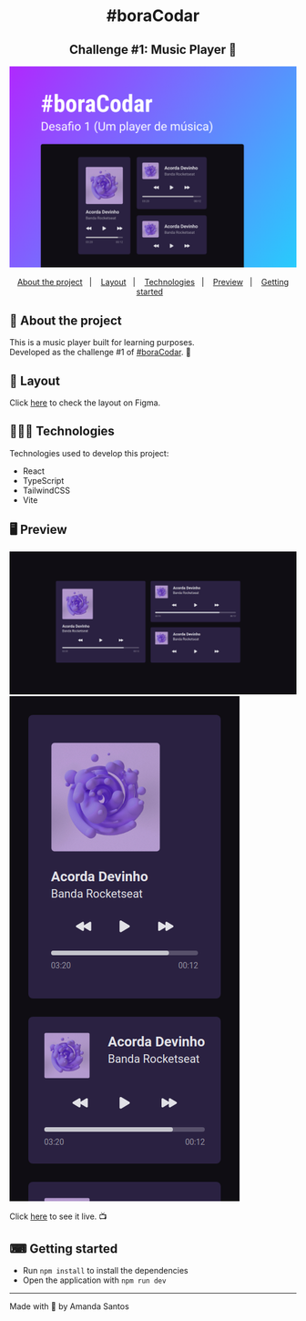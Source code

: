 <h1 align="center">
  #boraCodar
</h1>

<h2 align="center">
  Challenge #1: Music Player 🎵
</h2>

<img src="assets/cover.png" alt="" />

<p align="center">
  <a href="#-about-the-project">About the project</a>&nbsp;&nbsp;&nbsp;|&nbsp;&nbsp;&nbsp;
  <a href="#-layout">Layout</a>&nbsp;&nbsp;&nbsp;|&nbsp;&nbsp;&nbsp;
  <a href="#-technologies">Technologies</a>&nbsp;&nbsp;&nbsp;|&nbsp;&nbsp;&nbsp;
  <a href="#-preview">Preview</a>&nbsp;&nbsp;&nbsp;|&nbsp;&nbsp;&nbsp;
  <a href="#-getting-started">Getting started</a>&nbsp;&nbsp;&nbsp;
</p>

## 📝 About the project

<p>This is a music player built for learning purposes. 
<br />
Developed as the challenge #1 of <a href="https://boracodar.dev/">#boraCodar</a>. 🚀
</p>

## 🎨 Layout

<p>
  Click <a href="https://www.figma.com/file/lfRCrgNTJpZQkFLsSt7Qgn/%23boraCodar---Desafio-1-(Copy)?node-id=1%3A133&t=Ldb6oga323GmskG6-1">here</a> to check the layout on Figma.
</p>

## 👩🏻‍💻 Technologies

Technologies used to develop this project:

- React
- TypeScript
- TailwindCSS
- Vite

## 🖥 Preview

<img src="assets/preview-1.png" alt="" />
<img src="assets/preview-2.png" alt="" />

Click <a href="https://bora-codar-1-music-player.netlify.app/" target="_blank">here</a> to see it live. 📺

## ⌨ Getting started

- Run `npm install` to install the dependencies
- Open the application with `npm run dev`

---

Made with 💜 by Amanda Santos
